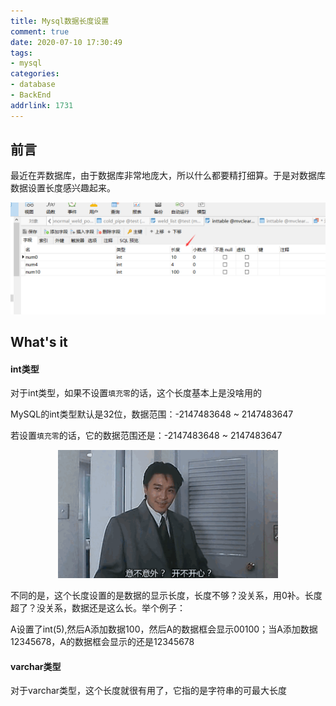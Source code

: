 ```yaml
---
title: Mysql数据长度设置
comment: true
date: 2020-07-10 17:30:49
tags: 
- mysql 
categories: 
- database
- BackEnd
addrlink: 1731
---
```


## 前言

最近在弄数据库，由于数据库非常地庞大，所以什么都要精打细算。于是对数据库数据设置长度感兴趣起来。

![img1](./Mysql数据长度设置/1.png)

## What's it

#### int类型

对于int类型，如果不设置`填充零`的话，这个长度基本上是没啥用的

MySQL的int类型默认是32位，数据范围：-2147483648 ~ 2147483647

若设置`填充零`的话，它的数据范围还是：-2147483648 ~ 2147483647


<div style="width:70%;margin:auto;">

![img2](./Mysql数据长度设置/2.gif)

</div>


不同的是，这个长度设置的是数据的显示长度，长度不够？没关系，用0补。长度超了？没关系，数据还是这么长。举个例子：

A设置了int(5),然后A添加数据100，然后A的数据框会显示00100；当A添加数据12345678，A的数据框会显示的还是12345678


#### varchar类型

对于varchar类型，这个长度就很有用了，它指的是字符串的可最大长度